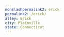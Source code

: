 ```yaml
---
﻿nonslashpermalink2: erick
permalink2: /erick/
alley: Erick
city: Plainville
state: Connecticut
---
```

